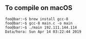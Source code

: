 ## To compile on macOS

```console
foo@bar:~$ brew install gcc-8
foo@bar:~$ gcc-8 main.c -o main
foo@bar:~$ ./main 192.111.144.114
Data/hora: Sun Apr 14 03:22:44 2019
```